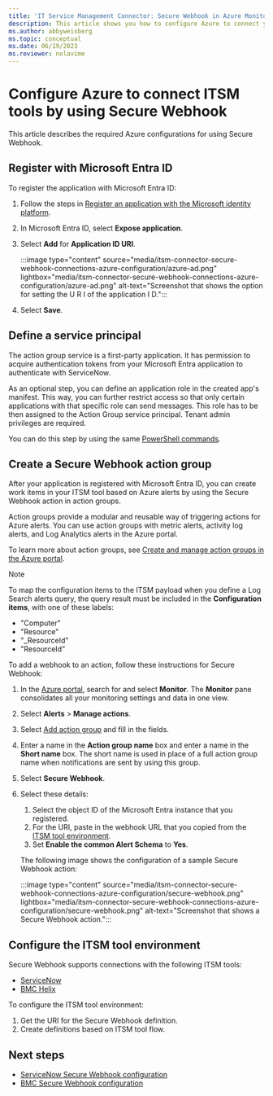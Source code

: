 ```yaml
---
title: 'IT Service Management Connector: Secure Webhook in Azure Monitor - Azure configurations'
description: This article shows you how to configure Azure to connect your ITSM products or services with Secure Webhook in Azure Monitor to centrally monitor and manage ITSM work items.
ms.author: abbyweisberg
ms.topic: conceptual
ms.date: 06/19/2023
ms.reviewer: nolavime
---
```


# Configure Azure to connect ITSM tools by using Secure Webhook

This article describes the required Azure configurations for using Secure Webhook.

<a name='register-with-azure-active-directory'></a>

## Register with Microsoft Entra ID

To register the application with Microsoft Entra ID:

1. Follow the steps in [Register an application with the Microsoft identity platform](../../active-directory/develop/quickstart-register-app.md).
1. In Microsoft Entra ID, select **Expose application**.
1. Select **Add** for **Application ID URI**.

   :::image type="content" source="media/itsm-connector-secure-webhook-connections-azure-configuration/azure-ad.png" lightbox="media/itsm-connector-secure-webhook-connections-azure-configuration/azure-ad.png" alt-text="Screenshot that shows the option for setting the U R I of the application I D.":::
1. Select **Save**.

## Define a service principal

The action group service is a first-party application. It has permission to acquire authentication tokens from your Microsoft Entra application to authenticate with ServiceNow.

As an optional step, you can define an application role in the created app's manifest. This way, you can further restrict access so that only certain applications with that specific role can send messages. This role has to be then assigned to the Action Group service principal. Tenant admin privileges are required.

You can do this step by using the same [PowerShell commands](../alerts/action-groups.md#secure-webhook-powershell-script).

## Create a Secure Webhook action group

After your application is registered with Microsoft Entra ID, you can create work items in your ITSM tool based on Azure alerts by using the Secure Webhook action in action groups.

Action groups provide a modular and reusable way of triggering actions for Azure alerts. You can use action groups with metric alerts, activity log alerts, and Log Analytics alerts in the Azure portal.

To learn more about action groups, see [Create and manage action groups in the Azure portal](../alerts/action-groups.md).

> [!NOTE]
> To map the configuration items to the ITSM payload when you define a Log Search alerts query, the query result must be included in the **Configuration items**, with one of these labels:
> - "Computer"
> - "Resource"
> - "_ResourceId"
> - "ResourceId”

To add a webhook to an action, follow these instructions for Secure Webhook:

1. In the [Azure portal](https://portal.azure.com/), search for and select **Monitor**. The **Monitor** pane consolidates all your monitoring settings and data in one view.
1. Select **Alerts** > **Manage actions**.
1. Select [Add action group](../alerts/action-groups.md#create-an-action-group-in-the-azure-portal) and fill in the fields.
1. Enter a name in the **Action group name** box and enter a name in the **Short name** box. The short name is used in place of a full action group name when notifications are sent by using this group.
1. Select **Secure Webhook**.
1. Select these details:
   1. Select the object ID of the Microsoft Entra instance that you registered.
   1. For the URI, paste in the webhook URL that you copied from the [ITSM tool environment](#configure-the-itsm-tool-environment).
   1. Set **Enable the common Alert Schema** to **Yes**.

   The following image shows the configuration of a sample Secure Webhook action:

   :::image type="content" source="media/itsm-connector-secure-webhook-connections-azure-configuration/secure-webhook.png" lightbox="media/itsm-connector-secure-webhook-connections-azure-configuration/secure-webhook.png" alt-text="Screenshot that shows a Secure Webhook action.":::

## Configure the ITSM tool environment
Secure Webhook supports connections with the following ITSM tools:
 * [ServiceNow](./itsmc-secure-webhook-connections-servicenow.md)
 * [BMC Helix](./itsmc-secure-webhook-connections-bmc.md)

To configure the ITSM tool environment:

1. Get the URI for the Secure Webhook definition.
1. Create definitions based on ITSM tool flow.

## Next steps

* [ServiceNow Secure Webhook configuration](./itsmc-secure-webhook-connections-servicenow.md)
* [BMC Secure Webhook configuration](./itsmc-secure-webhook-connections-bmc.md)
